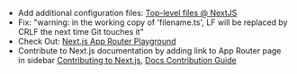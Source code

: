 -   Add additional configuration files: [Top-level files @ NextJS](https://nextjs.org/docs/getting-started/project-structure#top-level-files)
-   Fix: "warning: in the working copy of 'filename.ts', LF will be replaced by CRLF the next time Git touches it"
-   Check Out: [Next.js App Router Playground](https://app-router.vercel.app/)
-   Contribute to Next.js documentation by adding link to App Router page in sidebar [Contributing to Next.js](https://github.com/vercel/next.js/blob/canary/contributing.md), [Docs Contribution Guide](https://nextjs.org/docs/community/contribution-guide)

